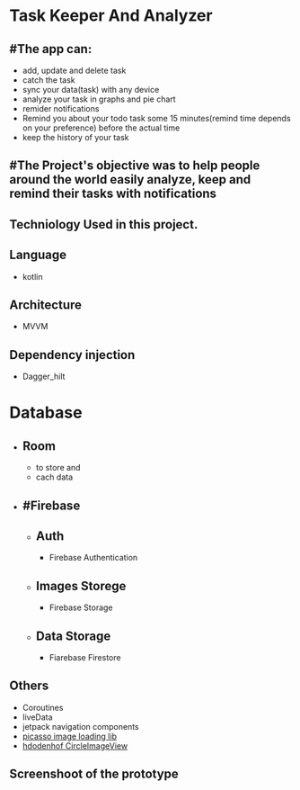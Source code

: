 # Task Keeper And Analyzer
##  #The app can:
* add, update and delete task
* catch the task
* sync your data(task) with any device
* analyze your task in graphs and pie chart
* remider notifications
* Remind you about your todo task some 15 minutes(remind time depends on your preference) before the actual time
* keep the history of your task

## #The Project's objective was to help people around the world easily analyze, keep and remind their tasks with notifications
## Techniology Used in this project.
## Language
  * kotlin
## Architecture 
  * MVVM
  
## Dependency injection
  * Dagger_hilt
  
# Database
* ## Room
    * to store and
    * cach data

* ## #Firebase
  * ## Auth
      * Firebase Authentication
  * ## Images Storege  
      * Firebase Storage
  * ## Data Storage
      * Fiarebase Firestore
   
## Others
  * Coroutines
  * liveData
  * jetpack navigation components
  * [picasso image loading lib](https://github.com/square/picasso)
  * [hdodenhof CircleImageView](https://github.com/hdodenhof/CircleImageView)
  
## Screenshoot of the prototype
